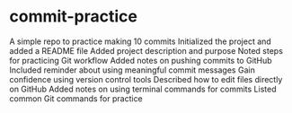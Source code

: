 # commit-practice
A simple repo to practice making 10 commits
Initialized the project and added a README file
Added project description and purpose
Noted steps for practicing Git workflow
Added notes on pushing commits to GitHub
Included reminder about using meaningful commit messages
Gain confidence using version control tools
Described how to edit files directly on GitHub
Added notes on using terminal commands for commits
Listed common Git commands for practice
